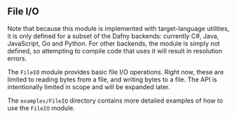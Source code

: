 ## File I/O

Note that because this module is implemented with target-language utilities,
it is only defined for a subset of the Dafny backends:
currently C#, Java, JavaScript, Go and Python.
For other backends, the module is simply not defined,
so attempting to compile code that uses it will result
in resolution errors.

The `FileIO` module provides basic file I/O operations.
Right now, these are limited to reading bytes from a file, and writing bytes to a file.
The API is intentionally limited in scope and will be expanded later.

The `examples/FileIO` directory contains more detailed examples of how to use the `FileIO` module.
